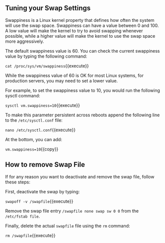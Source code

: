 ## Tuning your Swap Settings

Swappiness is a Linux kernel property that defines how often the system will use the swap space. Swappiness can have a value between 0 and 100. A low value will make the kernel to try to avoid swapping whenever possible, while a higher value will make the kernel to use the swap space more aggressively.

The default swappiness value is 60. You can check the current swappiness value by typing the following command:

`cat /proc/sys/vm/swappiness`{{execute}}

While the swappiness value of 60 is OK for most Linux systems, for production servers, you may need to set a lower value.

For example, to set the swappiness value to 10, you would run the following sysctl command:

`sysctl vm.swappiness=10`{{execute}}

To make this parameter persistent across reboots append the following line to the `/etc/sysctl.conf` file:

`nano /etc/sysctl.conf`{{execute}}

At the bottom, you can add:

`vm.swappiness=10`{{copy}}

## How to remove Swap File

If for any reason you want to deactivate and remove the swap file, follow these steps:

First, deactivate the swap by typing:

`swapoff -v /swapfile`{{execute}}

Remove the swap file entry `/swapfile none swap sw 0 0` from the `/etc/fstab file`.

Finally, delete the actual `swapfile` file using the `rm` command:

`rm /swapfile`{{execute}}